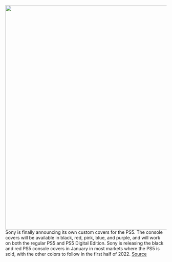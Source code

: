 <img src='https://cdn.vox-cdn.com/thumbor/Wu4vHFGO8zItQYh0tNj46yMFnZ4=/0x0:2048x1152/1200x0/filters:focal(0x0:2048x1152):no_upscale()/cdn.vox-cdn.com/uploads/chorus_asset/file/23084158/1790751e1d0cf704f4a5ce139e562c0f63df5762_scaled.jpg' width='700px' /><br/>
Sony is finally announcing its own custom covers for the PS5. The console covers will be available in black, red, pink, blue, and purple, and will work on both the regular PS5 and PS5 Digital Edition. Sony is releasing the black and red PS5 console covers in January in most markets where the PS5 is sold, with the other colors to follow in the first half of 2022.
<a href='https://www.theverge.com/2021/12/13/22831965/sony-ps5-covers-faceplates-colors-new-controllers'> Source <a/>